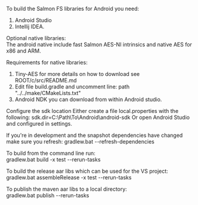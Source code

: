 To build the Salmon FS libraries for Android you need:  
1. Android Studio  
2. Intellij IDEA.  
  
Optional native libraries:  
The android native include fast Salmon AES-NI intrinsics and native AES for x86 and ARM.  
  
Requirements for native libraries:  
1. Tiny-AES for more details on how to download see ROOT/c/src/README.md  
2. Edit file build.gradle and uncomment line: path "../../make/CMakeLists.txt"      
3. Android NDK you can download from within Android studio.    
  
Configure the sdk location
Either create a file local.properties with the following:
sdk.dir=C\:\\Path\\To\\Android\\android-sdk
Or open Android Studio and configured in settings.

If you're in development and the snapshot dependencies have changed make sure you refresh:
gradlew.bat --refresh-dependencies

To build from the command line run:  
gradlew.bat build -x test --rerun-tasks    
  
To build the release aar libs which can be used for the VS project:  
gradlew.bat assembleRelease -x test --rerun-tasks  
  
To publish the maven aar libs to a local directory:  
gradlew.bat publish --rerun-tasks  
